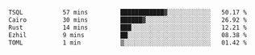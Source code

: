 <!--START_SECTION:waka-->

```txt
TSQL           57 mins         ████████████▓░░░░░░░░░░░░   50.17 %
Cairo          30 mins         ██████▓░░░░░░░░░░░░░░░░░░   26.92 %
Rust           14 mins         ███░░░░░░░░░░░░░░░░░░░░░░   12.21 %
Ezhil          9 mins          ██░░░░░░░░░░░░░░░░░░░░░░░   08.38 %
TOML           1 min           ▒░░░░░░░░░░░░░░░░░░░░░░░░   01.42 %
```

<!--END_SECTION:waka-->